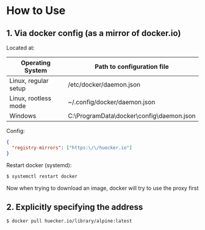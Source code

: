 # How to Use

## 1. Via docker config (as a mirror of docker.io)

Located at:

| Operating System     | Path to configuration file               |
|----------------------|------------------------------------------|
| Linux, regular setup | /etc/docker/daemon.json                  |
| Linux, rootless mode | ~/.config/docker/daemon.json             |
| Windows              | C:\ProgramData\docker\config\daemon.json |

Config:

```json
{ 
  "registry-mirrors": ["https:\/\/huecker.io"] 
}
```

Restart docker (systemd):

```bash
$ systemctl restart docker
```

Now when trying to download an image, docker will try to use the proxy first


## 2. Explicitly specifying the address

```bash
$ docker pull huecker.io/library/alpine:latest
```
